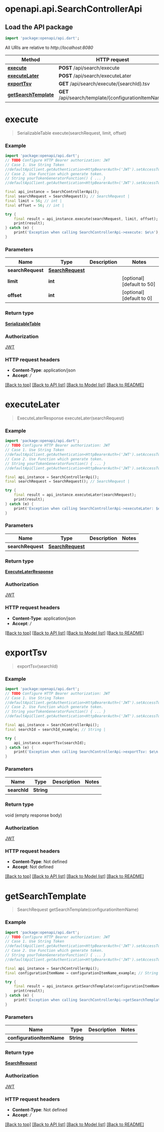 # openapi.api.SearchControllerApi

## Load the API package
```dart
import 'package:openapi/api.dart';
```

All URIs are relative to *http://localhost:8080*

Method | HTTP request | Description
------------- | ------------- | -------------
[**execute**](SearchControllerApi.md#execute) | **POST** /api/search/execute | 
[**executeLater**](SearchControllerApi.md#executelater) | **POST** /api/search/executeLater | 
[**exportTsv**](SearchControllerApi.md#exporttsv) | **GET** /api/search/execute/{searchId}.tsv | 
[**getSearchTemplate**](SearchControllerApi.md#getsearchtemplate) | **GET** /api/search/template/{configurationItemName} | 


# **execute**
> SerializableTable execute(searchRequest, limit, offset)



### Example
```dart
import 'package:openapi/api.dart';
// TODO Configure HTTP Bearer authorization: JWT
// Case 1. Use String Token
//defaultApiClient.getAuthentication<HttpBearerAuth>('JWT').setAccessToken('YOUR_ACCESS_TOKEN');
// Case 2. Use Function which generate token.
// String yourTokenGeneratorFunction() { ... }
//defaultApiClient.getAuthentication<HttpBearerAuth>('JWT').setAccessToken(yourTokenGeneratorFunction);

final api_instance = SearchControllerApi();
final searchRequest = SearchRequest(); // SearchRequest | 
final limit = 56; // int | 
final offset = 56; // int | 

try {
    final result = api_instance.execute(searchRequest, limit, offset);
    print(result);
} catch (e) {
    print('Exception when calling SearchControllerApi->execute: $e\n');
}
```

### Parameters

Name | Type | Description  | Notes
------------- | ------------- | ------------- | -------------
 **searchRequest** | [**SearchRequest**](SearchRequest.md)|  | 
 **limit** | **int**|  | [optional] [default to 50]
 **offset** | **int**|  | [optional] [default to 0]

### Return type

[**SerializableTable**](SerializableTable.md)

### Authorization

[JWT](../README.md#JWT)

### HTTP request headers

 - **Content-Type**: application/json
 - **Accept**: */*

[[Back to top]](#) [[Back to API list]](../README.md#documentation-for-api-endpoints) [[Back to Model list]](../README.md#documentation-for-models) [[Back to README]](../README.md)

# **executeLater**
> ExecuteLaterResponse executeLater(searchRequest)



### Example
```dart
import 'package:openapi/api.dart';
// TODO Configure HTTP Bearer authorization: JWT
// Case 1. Use String Token
//defaultApiClient.getAuthentication<HttpBearerAuth>('JWT').setAccessToken('YOUR_ACCESS_TOKEN');
// Case 2. Use Function which generate token.
// String yourTokenGeneratorFunction() { ... }
//defaultApiClient.getAuthentication<HttpBearerAuth>('JWT').setAccessToken(yourTokenGeneratorFunction);

final api_instance = SearchControllerApi();
final searchRequest = SearchRequest(); // SearchRequest | 

try {
    final result = api_instance.executeLater(searchRequest);
    print(result);
} catch (e) {
    print('Exception when calling SearchControllerApi->executeLater: $e\n');
}
```

### Parameters

Name | Type | Description  | Notes
------------- | ------------- | ------------- | -------------
 **searchRequest** | [**SearchRequest**](SearchRequest.md)|  | 

### Return type

[**ExecuteLaterResponse**](ExecuteLaterResponse.md)

### Authorization

[JWT](../README.md#JWT)

### HTTP request headers

 - **Content-Type**: application/json
 - **Accept**: */*

[[Back to top]](#) [[Back to API list]](../README.md#documentation-for-api-endpoints) [[Back to Model list]](../README.md#documentation-for-models) [[Back to README]](../README.md)

# **exportTsv**
> exportTsv(searchId)



### Example
```dart
import 'package:openapi/api.dart';
// TODO Configure HTTP Bearer authorization: JWT
// Case 1. Use String Token
//defaultApiClient.getAuthentication<HttpBearerAuth>('JWT').setAccessToken('YOUR_ACCESS_TOKEN');
// Case 2. Use Function which generate token.
// String yourTokenGeneratorFunction() { ... }
//defaultApiClient.getAuthentication<HttpBearerAuth>('JWT').setAccessToken(yourTokenGeneratorFunction);

final api_instance = SearchControllerApi();
final searchId = searchId_example; // String | 

try {
    api_instance.exportTsv(searchId);
} catch (e) {
    print('Exception when calling SearchControllerApi->exportTsv: $e\n');
}
```

### Parameters

Name | Type | Description  | Notes
------------- | ------------- | ------------- | -------------
 **searchId** | **String**|  | 

### Return type

void (empty response body)

### Authorization

[JWT](../README.md#JWT)

### HTTP request headers

 - **Content-Type**: Not defined
 - **Accept**: Not defined

[[Back to top]](#) [[Back to API list]](../README.md#documentation-for-api-endpoints) [[Back to Model list]](../README.md#documentation-for-models) [[Back to README]](../README.md)

# **getSearchTemplate**
> SearchRequest getSearchTemplate(configurationItemName)



### Example
```dart
import 'package:openapi/api.dart';
// TODO Configure HTTP Bearer authorization: JWT
// Case 1. Use String Token
//defaultApiClient.getAuthentication<HttpBearerAuth>('JWT').setAccessToken('YOUR_ACCESS_TOKEN');
// Case 2. Use Function which generate token.
// String yourTokenGeneratorFunction() { ... }
//defaultApiClient.getAuthentication<HttpBearerAuth>('JWT').setAccessToken(yourTokenGeneratorFunction);

final api_instance = SearchControllerApi();
final configurationItemName = configurationItemName_example; // String | 

try {
    final result = api_instance.getSearchTemplate(configurationItemName);
    print(result);
} catch (e) {
    print('Exception when calling SearchControllerApi->getSearchTemplate: $e\n');
}
```

### Parameters

Name | Type | Description  | Notes
------------- | ------------- | ------------- | -------------
 **configurationItemName** | **String**|  | 

### Return type

[**SearchRequest**](SearchRequest.md)

### Authorization

[JWT](../README.md#JWT)

### HTTP request headers

 - **Content-Type**: Not defined
 - **Accept**: */*

[[Back to top]](#) [[Back to API list]](../README.md#documentation-for-api-endpoints) [[Back to Model list]](../README.md#documentation-for-models) [[Back to README]](../README.md)

